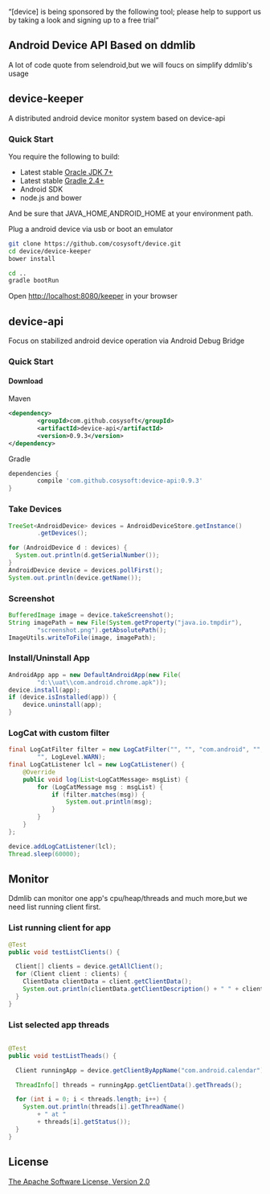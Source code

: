 “[device] is being sponsored by the following tool; please help to support us by taking a look and signing up to a free trial”
<!--<a href="https://tracking.gitads.io/?repo=device"> <img src="https://images.gitads.io/device" alt="GitAds"/> </a>-->

## Android Device API Based on ddmlib

A lot of code quote from selendroid,but we will foucs on simplify ddmlib's usage

## device-keeper
A distributed android device monitor system based on device-api

### Quick Start

You require the following to build:

* Latest stable [Oracle JDK 7+](http://www.oracle.com/technetwork/java/)
* Latest stable [Gradle 2.4+](http://gradle.org/downloads/)
* Android SDK
* node.js and bower

And be sure that JAVA_HOME,ANDROID_HOME at your environment path.


Plug a android device via usb or boot an emulator

```bash
git clone https://github.com/cosysoft/device.git
cd device/device-keeper
bower install

cd ..
gradle bootRun
```
Open <http://localhost:8080/keeper> in your browser

## device-api
Focus on stabilized android device operation via Android Debug Bridge

### Quick Start
#### Download
Maven
```xml
<dependency>
		<groupId>com.github.cosysoft</groupId>
		<artifactId>device-api</artifactId>
		<version>0.9.3</version>
</dependency>
```
Gradle
```groovy
dependencies {
		compile 'com.github.cosysoft:device-api:0.9.3'
}
```


### Take Devices

```java
TreeSet<AndroidDevice> devices = AndroidDeviceStore.getInstance()
		.getDevices();

for (AndroidDevice d : devices) {
  System.out.println(d.getSerialNumber());
}
AndroidDevice device = devices.pollFirst();
System.out.println(device.getName());
```

### Screenshot

```java
BufferedImage image = device.takeScreenshot();
String imagePath = new File(System.getProperty("java.io.tmpdir"),
		"screenshot.png").getAbsolutePath();
ImageUtils.writeToFile(image, imagePath);
```

### Install/Uninstall App

```java
AndroidApp app = new DefaultAndroidApp(new File(
		"d:\\uat\\com.android.chrome.apk"));
device.install(app);
if (device.isInstalled(app)) {
	device.uninstall(app);
}
```

### LogCat with custom filter
```java
final LogCatFilter filter = new LogCatFilter("", "", "com.android", "",
		"", LogLevel.WARN);
final LogCatListener lcl = new LogCatListener() {
	@Override
	public void log(List<LogCatMessage> msgList) {
		for (LogCatMessage msg : msgList) {
			if (filter.matches(msg)) {
				System.out.println(msg);
			}
		}
	}
};

device.addLogCatListener(lcl);
Thread.sleep(60000);
```

## Monitor
Ddmlib can monitor one app's cpu/heap/threads and much more,but we need list running client first.

### List running client for app
```java
@Test
public void testListClients() {

  Client[] clients = device.getAllClient();
  for (Client client : clients) {
    ClientData clientData = client.getClientData();
    System.out.println(clientData.getClientDescription() + " " + clientData.getPid());
  }
}

```
### List selected app threads
```java

@Test
public void testListTheads() {

  Client runningApp = device.getClientByAppName("com.android.calendar");

  ThreadInfo[] threads = runningApp.getClientData().getThreads();

  for (int i = 0; i < threads.length; i++) {
    System.out.println(threads[i].getThreadName()
        + " at "
        + threads[i].getStatus());
  }
}
```
## License
[The Apache Software License, Version 2.0](http://www.apache.org/licenses/LICENSE-2.0)
